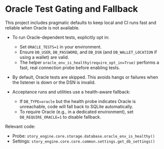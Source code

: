 # Oracle Test Gating and Fallback

This project includes pragmatic defaults to keep local and CI runs fast and reliable when Oracle is not available.

- To run Oracle-dependent tests, explicitly opt in:
  - Set `ORACLE_TESTS=1` in your environment.
  - Ensure `DB_USER`, `DB_PASSWORD`, and `DB_DSN` (and `DB_WALLET_LOCATION` if using a wallet) are valid.
  - The helper `oracle_env_is_healthy(require_opt_in=True)` performs a fast, real connection probe before enabling tests.

- By default, Oracle tests are skipped. This avoids hangs or failures when the listener is down or the DSN is invalid.

- Acceptance runs and utilities use a health-aware fallback:
  - If `DB_TYPE=oracle` but the health probe indicates Oracle is unreachable, code will fall back to SQLite automatically.
  - To require Oracle (e.g., in a dedicated environment), set `DB_REQUIRE_ORACLE=1` to disable fallback.

Relevant code:
- Probe: `story_engine.core.storage.database.oracle_env_is_healthy()`
- Settings: `story_engine.core.core.common.settings.get_db_settings()`
